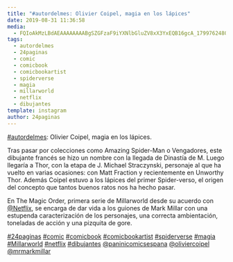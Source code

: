 ```yaml
---
title: "#autordelmes: Olivier Coipel, magia en los lápices"
date: 2019-08-31 11:36:58
media: 
  - FQIoAkMzLBdAEAAAAAAAABgSZGFzaF9iYXNlbGluZV8xX3YxEQB16gcA_17997624808257036.mp4
tags: 
  - autordelmes
  - 24paginas
  - comic
  - comicbook
  - comicbookartist
  - spiderverse
  - magia
  - millarworld
  - netflix
  - dibujantes
template: instagram
author: 24paginas
---
```


[#autordelmes](/tags/autordelmes): Olivier Coipel, magia en los lápices.

Tras pasar por colecciones como Amazing Spider-Man o Vengadores, este dibujante francés se hizo un nombre con la llegada de Dinastía de M. 
Luego llegaría a Thor, con la etapa de J. Michael Straczynski, personaje al que ha vuelto en varias ocasiones: con Matt Fraction y recientemente en Unworthy Thor. 
Además Coipel estuvo a los lápices del primer Spider-verso, el origen del concepto que tantos buenos ratos nos ha hecho pasar.

En The Magic Order, primera serie de Millarworld desde su acuerdo con [@Netflix](https://instagram.com/Netflix), se encarga de dar vida a los guiones de Mark Millar con una estupenda caracterización de los personajes, una correcta ambientación, toneladas de acción y una pizquita de gore.






[#24paginas](/tags/24paginas) [#comic](/tags/comic) [#comicbook](/tags/comicbook) [#comicbookartist](/tags/comicbookartist) [#spiderverse](/tags/spiderverse) [#magia](/tags/magia) [#Millarworld](/tags/millarworld) [#netflix](/tags/netflix) [#dibujantes](/tags/dibujantes) [@paninicomicsespana](https://instagram.com/paninicomicsespana) [@oliviercoipel](https://instagram.com/oliviercoipel) [@mrmarkmillar](https://instagram.com/mrmarkmillar)
